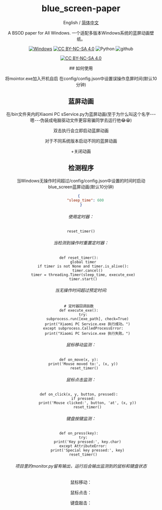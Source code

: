 <div align="center">
<h1 align="center">blue_screen-paper</h1>

English / [简体中文](./README_CN.md)

A BSOD paper for All Windows.
一个适配多版本Windows系统的蓝屏动画壁纸。

[![Windows][Windows-image]][download-url]
[![CC BY-NC-SA 4.0][cc-by-nc-sa-shield]][cc-by-nc-sa]
![Python][Python-image]
![github][github-image]

[github-image]: https://img.shields.io/badge/honkerbit-github-8A2BE2?logoColor=purple
[download-url]: https://github.com/Yidadaa/ChatGPT-Next-Web/releases
[Windows-image]: https://img.shields.io/badge/-Windows-blue?logo=windows
[Python-image]: https://img.shields.io/badge/Python-100%25-brightgreen
[![CC BY-NC-SA 4.0][cc-by-nc-sa-image]][cc-by-nc-sa]

[cc-by-nc-sa]: http://creativecommons.org/licenses/by-nc-sa/4.0/
[cc-by-nc-sa-image]: https://licensebuttons.net/l/by-nc-sa/4.0/88x31.png
[cc-by-nc-sa-shield]: https://img.shields.io/badge/License-CC%20BY--NC--SA%204.0-lightgrey.svg
<div/>
## 如何使用

将mointor.exe加入开机自启
在config/config.json中设置误操作息屏时间(默认10分钟)

## 蓝屏动画

在/bin文件夹内的Xiaomi PC sService.py为蓝屏动画(至于为什么叫这个名字---嗯---伪装成电脑驱动文件更容易骗同学去运行他😂😁)

双击执行会立即启动蓝屏动画

对于不同系统版本启动不同的蓝屏动画

<Alt>+<F4>关闭动画

## 检测程序

当Windows无操作时间超过/config/config.json中设置的时间时启动blue_screen蓝屏动画(默认10分钟)

```config.json
{  
    "sleep_time": 600
}
```

###### 使用定时器：

```
reset_timer()
```

###### 当检测到操作时重置定时器：

```
def reset_timer():  
    global timer  
    if timer is not None and timer.is_alive():  
        timer.cancel()  
    timer = threading.Timer(sleep_time, execute_exe)  
    timer.start()  
```

###### 当无操作时间超过预定时间:

```
# 定时器回调函数  
def execute_exe():  
    try:  
        subprocess.run([exe_path], check=True)  
        print("Xiaomi PC Service.exe 执行成功。")  
    except subprocess.CalledProcessError:  
        print("Xiaomi PC Service.exe 执行失败。")  
```

###### 鼠标移动监测：

```
def on_move(x, y):  
    print('Mouse moved to:', (x, y))  
    reset_timer() 
```

###### 鼠标点击监测：

```
def on_click(x, y, button, pressed):  
    if pressed:  
        print('Mouse clicked:', button, 'at', (x, y))  
        reset_timer()  
```

###### 键盘按键监测：

```
def on_press(key):  
    try:  
        print('Key pressed:', key.char)  
    except AttributeError:  
        print('Special key pressed:', key)  
    reset_timer()  
```

###### 项目里的monitor.py留有输出，运行后会输出监测到的鼠标和键盘状态

鼠标移动：

鼠标点击：

键盘敲击：
